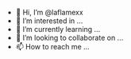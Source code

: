 - 👋 Hi, I’m @laflamexx
- 👀 I’m interested in ...
- 🌱 I’m currently learning ...
- 💞️ I’m looking to collaborate on ...
- 📫 How to reach me ...

<!---
laflamexx/laflamexx is a ✨ special ✨ repository because its `README.md` (this file) appears on your GitHub profile.
You can click the Preview link to take a look at your changes.
--->
